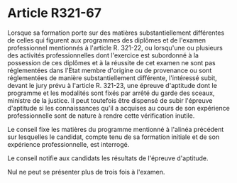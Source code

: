 # Article R321-67

Lorsque sa formation porte sur des matières substantiellement différentes de celles qui figurent aux programmes des diplômes et de l'examen professionnel mentionnés à l'article R. 321-22, ou lorsqu'une ou plusieurs des activités professionnelles dont l'exercice est subordonné à la possession de ces diplômes et à la réussite de cet examen ne sont pas réglementées dans l'Etat membre d'origine ou de provenance ou sont réglementées de manière substantiellement différente, l'intéressé subit, devant le jury prévu à l'article R. 321-23, une épreuve d'aptitude dont le programme et les modalités sont fixés par arrêté du garde des sceaux, ministre de la justice. Il peut toutefois être dispensé de subir l'épreuve d'aptitude si les connaissances qu'il a acquises au cours de son expérience professionnelle sont de nature à rendre cette vérification inutile.

Le conseil fixe les matières du programme mentionné à l'alinéa précédent sur lesquelles le candidat, compte tenu de sa formation initiale et de son expérience professionnelle, est interrogé.

Le conseil notifie aux candidats les résultats de l'épreuve d'aptitude.

Nul ne peut se présenter plus de trois fois à l'examen.
